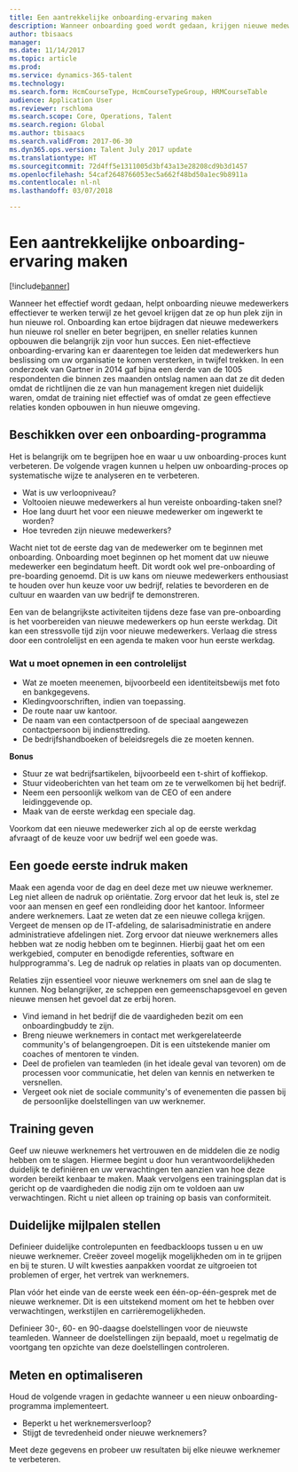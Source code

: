 ```yaml
---
title: Een aantrekkelijke onboarding-ervaring maken
description: Wanneer onboarding goed wordt gedaan, krijgen nieuwe medewerkers het gevoel dat ze erbij horen in hun nieuwe organisatie.
author: tbisaacs
manager: 
ms.date: 11/14/2017
ms.topic: article
ms.prod: 
ms.service: dynamics-365-talent
ms.technology: 
ms.search.form: HcmCourseType, HcmCourseTypeGroup, HRMCourseTable
audience: Application User
ms.reviewer: rschloma
ms.search.scope: Core, Operations, Talent
ms.search.region: Global
ms.author: tbisaacs
ms.search.validFrom: 2017-06-30
ms.dyn365.ops.version: Talent July 2017 update
ms.translationtype: HT
ms.sourcegitcommit: 72d4ff5e1311005d3bf43a13e28208cd9b3d1457
ms.openlocfilehash: 54caf2648766053ec5a662f48bd50a1ec9b8911a
ms.contentlocale: nl-nl
ms.lasthandoff: 03/07/2018

---
```


# <a name="create-an-engaging-onboarding-experience"></a>Een aantrekkelijke onboarding-ervaring maken

[!include[banner](includes/banner.md)]

Wanneer het effectief wordt gedaan, helpt onboarding nieuwe medewerkers effectiever te werken terwijl ze het gevoel krijgen dat ze op hun plek zijn in hun nieuwe rol. Onboarding kan ertoe bijdragen dat nieuwe medewerkers hun nieuwe rol sneller en beter begrijpen, en sneller relaties kunnen opbouwen die belangrijk zijn voor hun succes. Een niet-effectieve onboarding-ervaring kan er daarentegen toe leiden dat medewerkers hun beslissing om uw organisatie te komen versterken, in twijfel trekken. In een onderzoek van Gartner in 2014 gaf bijna een derde van de 1005 respondenten die binnen zes maanden ontslag namen aan dat ze dit deden omdat de richtlijnen die ze van hun management kregen niet duidelijk waren, omdat de training niet effectief was of omdat ze geen effectieve relaties konden opbouwen in hun nieuwe omgeving.

## <a name="have-an-onboarding-program-in-place"></a>Beschikken over een onboarding-programma
Het is belangrijk om te begrijpen hoe en waar u uw onboarding-proces kunt verbeteren. De volgende vragen kunnen u helpen uw onboarding-proces op systematische wijze te analyseren en te verbeteren.

- Wat is uw verloopniveau?
- Voltooien nieuwe medewerkers al hun vereiste onboarding-taken snel?
- Hoe lang duurt het voor een nieuwe medewerker om ingewerkt te worden?
- Hoe tevreden zijn nieuwe medewerkers?

Wacht niet tot de eerste dag van de medewerker om te beginnen met onboarding. Onboarding moet beginnen op het moment dat uw nieuwe medewerker een begindatum heeft. Dit wordt ook wel pre-onboarding of pre-boarding genoemd. Dit is uw kans om nieuwe medewerkers enthousiast te houden over hun keuze voor uw bedrijf, relaties te bevorderen en de cultuur en waarden van uw bedrijf te demonstreren.

Een van de belangrijkste activiteiten tijdens deze fase van pre-onboarding is het voorbereiden van nieuwe medewerkers op hun eerste werkdag. Dit kan een stressvolle tijd zijn voor nieuwe medewerkers. Verlaag die stress door een controlelijst en een agenda te maken voor hun eerste werkdag.

### <a name="what-to-include-in-a-checklist"></a>Wat u moet opnemen in een controlelijst

- Wat ze moeten meenemen, bijvoorbeeld een identiteitsbewijs met foto en bankgegevens.
- Kledingvoorschriften, indien van toepassing.
- De route naar uw kantoor.
- De naam van een contactpersoon of de speciaal aangewezen contactpersoon bij indiensttreding.
- De bedrijfshandboeken of beleidsregels die ze moeten kennen.

**Bonus**

- Stuur ze wat bedrijfsartikelen, bijvoorbeeld een t-shirt of koffiekop.
- Stuur videoberichten van het team om ze te verwelkomen bij het bedrijf.
- Neem een persoonlijk welkom van de CEO of een andere leidinggevende op.
- Maak van de eerste werkdag een speciale dag.

Voorkom dat een nieuwe medewerker zich al op de eerste werkdag afvraagt of de keuze voor uw bedrijf wel een goede was.

## <a name="create-a-good-first-impression"></a>Een goede eerste indruk maken

Maak een agenda voor de dag en deel deze met uw nieuwe werknemer. Leg niet alleen de nadruk op oriëntatie. Zorg ervoor dat het leuk is, stel ze voor aan mensen en geef een rondleiding door het kantoor. Informeer andere werknemers. Laat ze weten dat ze een nieuwe collega krijgen. Vergeet de mensen op de IT-afdeling, de salarisadministratie en andere administratieve afdelingen niet. Zorg ervoor dat nieuwe werknemers alles hebben wat ze nodig hebben om te beginnen. Hierbij gaat het om een werkgebied, computer en benodigde referenties, software en hulpprogramma's. Leg de nadruk op relaties in plaats van op documenten.

Relaties zijn essentieel voor nieuwe werknemers om snel aan de slag te kunnen. Nog belangrijker, ze scheppen een gemeenschapsgevoel en geven nieuwe mensen het gevoel dat ze erbij horen.

- Vind iemand in het bedrijf die de vaardigheden bezit om een onboardingbuddy te zijn.
- Breng nieuwe werknemers in contact met werkgerelateerde community's of belangengroepen. Dit is een uitstekende manier om coaches of mentoren te vinden.
- Deel de profielen van teamleden (in het ideale geval van tevoren) om de processen voor communicatie, het delen van kennis en netwerken te versnellen.
- Vergeet ook niet de sociale community's of evenementen die passen bij de persoonlijke doelstellingen van uw werknemer.

## <a name="provide-training"></a>Training geven

Geef uw nieuwe werknemers het vertrouwen en de middelen die ze nodig hebben om te slagen. Hiermee begint u door hun verantwoordelijkheden duidelijk te definiëren en uw verwachtingen ten aanzien van hoe deze worden bereikt kenbaar te maken. Maak vervolgens een trainingsplan dat is gericht op de vaardigheden die nodig zijn om te voldoen aan uw verwachtingen. Richt u niet alleen op training op basis van conformiteit.

## <a name="set-clear-milestones"></a>Duidelijke mijlpalen stellen

Definieer duidelijke controlepunten en feedbackloops tussen u en uw nieuwe werknemer. Creëer zoveel mogelijk mogelijkheden om in te grijpen en bij te sturen. U wilt kwesties aanpakken voordat ze uitgroeien tot problemen of erger, het vertrek van werknemers.

Plan vóór het einde van de eerste week een één-op-één-gesprek met de nieuwe werknemer. Dit is een uitstekend moment om het te hebben over verwachtingen, werkstijlen en carrièremogelijkheden.

Definieer 30-, 60- en 90-daagse doelstellingen voor de nieuwste teamleden. Wanneer de doelstellingen zijn bepaald, moet u regelmatig de voortgang ten opzichte van deze doelstellingen controleren.

## <a name="measure-and-optimize"></a>Meten en optimaliseren

Houd de volgende vragen in gedachte wanneer u een nieuw onboarding-programma implementeert. 

- Beperkt u het werknemersverloop?
- Stijgt de tevredenheid onder nieuwe werknemers? 

Meet deze gegevens en probeer uw resultaten bij elke nieuwe werknemer te verbeteren.


